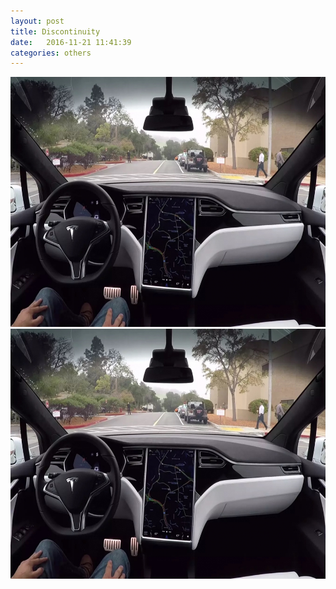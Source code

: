```yaml
---
layout: post
title: Discontinuity
date:   2016-11-21 11:41:39
categories: others
---
```

<head>
<script src="/static/js/jquery.min.js"></script>
<script src="/static/js/jquery.event.move.js"></script>
<script src="/static/js/jquery.twentytwenty.js"></script>
<link rel="stylesheet" href="/static/css/twentytwenty.css" media="screen" />
</head>

<div id="container1" class='twentytwenty-container'>
 <img src="/assets/autopilot_2_hardware.jpg" width="600px" height="400px"/>
 <img src="/assets/autopilot_2_hardware.jpg" width="600px" height="400px"/>
</div>

<script>

$(window).load(function(){
  $("#container1").twentytwenty();
});
</script>

